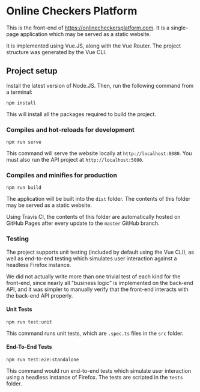 # Online Checkers Platform

This is the front-end of https://onlinecheckersplatform.com.
It is a single-page application which may be served as a static website.

It is implemented using Vue.JS, along with the Vue Router.
The project structure was generated by the Vue CLI.

## Project setup

Install the latest version of Node.JS.
Then, run the following command from a terminal:

```
npm install
```

This will install all the packages required to build the project.

### Compiles and hot-reloads for development

```
npm run serve
```

This command will serve the website locally at `http://localhost:8080`.
You must also run the API project at `http://localhost:5000`.

### Compiles and minifies for production

```
npm run build
```

The application will be built into the `dist` folder.
The contents of this folder may be served as a static website.

Using Travis CI, the contents of this folder are automatically hosted on
GitHub Pages after every update to the `master` GitHub branch.

### Testing

The project supports unit testing (included by default using the Vue CLI),
as well as end-to-end testing which simulates user interaction against a headless
Firefox instance.

We did not actually write more than one trivial test of each kind for the front-end,
since nearly all "business logic" is implemented on the back-end API,
and it was simpler to manually verify that the front-end interacts with
the back-end API properly.

#### Unit Tests

```
npm run test:unit
```

This command runs unit tests, which are `.spec.ts` files in the `src` folder.

#### End-To-End Tests

```
npm run test:e2e:standalone
```

This command would run end-to-end tests which simulate user interaction
using a headless instance of Firefox.
The tests are scripted in the `tests` folder.
